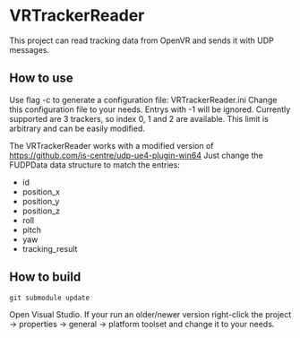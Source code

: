 # VRTrackerReader #

This project can read tracking data from OpenVR and sends it with UDP messages.

## How to use ##

Use flag -c to generate a configuration file: VRTrackerReader.ini
Change this configuration file to your needs.
Entrys with -1 will be ignored.
Currently supported are 3 trackers, so index 0, 1 and 2 are available.
This limit is arbitrary and can be easily modified.

The VRTrackerReader works with a modified version of https://github.com/is-centre/udp-ue4-plugin-win64
Just change the FUDPData data structure to match the entries:

- id
- position_x
- position_y
- position_z
- roll
- pitch
- yaw
- tracking_result

## How to build ##

```
git submodule update
```
Open Visual Studio.
If your run an older/newer version right-click the project -> properties -> general -> platform toolset and change it to your needs.
